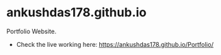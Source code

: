 # ankushdas178.github.io
Portfolio Website.

* Check the live working here: https://ankushdas178.github.io/Portfolio/
